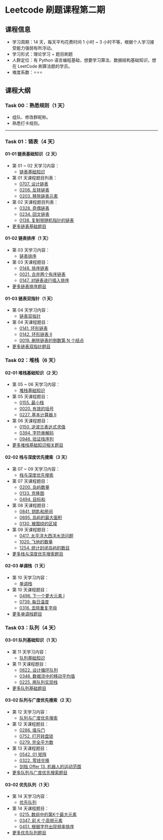 # Leetcode 刷题课程第二期

## 课程信息

- 学习周期：14 天，每天平均花费时间 1 小时 ~ 3 小时不等，根据个人学习接受能力强弱有所浮动。
- 学习形式：理论学习 + 题目刷题
- 人群定位：有 Python 语言编程基础，想要学习算法、数据结构基础知识，想在 LeetCode 刷算法题的学员。
- 难度系数：⭐⭐⭐

## 课程大纲

### Task 00：熟悉规则（1 天）

- 组队、修改群昵称。
- 熟悉打卡规则。

---

### Task 01：链表（4 天）

#### 01-01 链表基础知识（2 天）

- 第 01 ~ 02 天学习内容：
  - [链表基础知识](https://github.com/itcharge/LeetCode-Py/blob/main/Contents/02.Linked-List/01.Linked-List-Basic/01.Linked-List-Basic.md)
- 第 01 天课程题目列表：
  - [0707. 设计链表](https://leetcode-cn.com/problems/design-linked-list/)
  - [0206. 反转链表](https://leetcode-cn.com/problems/reverse-linked-list/)
  - [0203. 移除链表元素](https://leetcode-cn.com/problems/remove-linked-list-elements/)
- 第 02 天课程题目列表：
  - [0328. 奇偶链表](https://leetcode-cn.com/problems/odd-even-linked-list/)
  - [0234. 回文链表](https://leetcode-cn.com/problems/palindrome-linked-list/)
  - [0138. 复制带随机指针的链表](https://leetcode-cn.com/problems/copy-list-with-random-pointer/)
- [更多链表基础题目](https://github.com/itcharge/LeetCode-Py/blob/main/Contents/02.Linked-List/01.Linked-List-Basic/10.Linked-List-Basic-List.md)

#### 01-02 链表排序（1 天）

- 第 03 天学习内容：
  - [链表排序](https://github.com/itcharge/LeetCode-Py/blob/main/Contents/02.Linked-List/02.Linked-List-Sort/01.Linked-List-Sort.md)
- 第 03 天课程题目：
  - [0148. 排序链表](https://leetcode-cn.com/problems/sort-list/)
  - [0021. 合并两个有序链表](https://leetcode-cn.com/problems/merge-two-sorted-lists/)
  - [0147. 对链表进行插入排序](https://leetcode-cn.com/problems/insertion-sort-list/)
- [更多链表排序题目](https://github.com/itcharge/LeetCode-Py/blob/main/Contents/02.Linked-List/02.Linked-List-Sort/10.Linked-List-Sort-List.md)

#### 01-03 链表双指针（1 天）

- 第 04 天学习内容：
  - [链表双指针](https://github.com/itcharge/LeetCode-Py/blob/main/Contents/02.Linked-List/03.Linked-List-Two-Pointers/01.Linked-List-Two-Pointers.md)
- 第 04 天课程题目：
  - [0141. 环形链表](https://leetcode-cn.com/problems/linked-list-cycle/)
  - [0142. 环形链表 II](https://leetcode-cn.com/problems/linked-list-cycle-ii/)
  - [0019. 删除链表的倒数第 N 个结点](https://leetcode-cn.com/problems/remove-nth-node-from-end-of-list/)
- [更多链表双指针题目](https://github.com/itcharge/LeetCode-Py/blob/main/Contents/02.Linked-List/03.Linked-List-Two-Pointers/10.Linked-List-Two-Pointers-List.md)

### Task 02：堆栈（6 天）

#### 02-01 堆栈基础知识（2 天）

- 第 05 ~ 06 天学习内容：
  - [堆栈基础知识](https://github.com/itcharge/LeetCode-Py/blob/main/Contents/03.Stack/01.Stack-Basic/01.Stack-Basic.md)
- 第 05 天课程题目：
  - [0155. 最小栈](https://leetcode-cn.com/problems/min-stack/)
  - [0020. 有效的括号](https://leetcode-cn.com/problems/valid-parentheses/)
  - [0227. 基本计算器 II](https://leetcode-cn.com/problems/basic-calculator-ii/)
- 第 06 天课程题目：
  - [0150. 逆波兰表达式求值](https://leetcode-cn.com/problems/evaluate-reverse-polish-notation/)
  - [0394. 字符串解码](https://leetcode-cn.com/problems/decode-string/)
  - [0946. 验证栈序列](https://leetcode-cn.com/problems/validate-stack-sequences/)
- [更多堆栈基础知识相关题目](https://github.com/itcharge/LeetCode-Py/blob/main/Contents/03.Stack/01.Stack-Basic/10.Stack-Basic-List.md)

#### 02-02 栈与深度优先搜索（3 天）

- 第 07 ~ 09 天学习内容：
  - [栈与深度优先搜索](https://github.com/itcharge/LeetCode-Py/blob/main/Contents/03.Stack/02.Stack-DFS/01.Stack-DFS.md)
- 第 07 天课程题目：
  - [0200. 岛屿数量](https://leetcode-cn.com/problems/number-of-islands/)
  - [0133. 克隆图](https://leetcode-cn.com/problems/clone-graph/)
  - [0494. 目标和](https://leetcode-cn.com/problems/target-sum/)
- 第 08 天课程题目：
  - [0841. 钥匙和房间](https://leetcode-cn.com/problems/keys-and-rooms/)
  - [0695. 岛屿的最大面积](https://leetcode-cn.com/problems/max-area-of-island/)
  - [0130. 被围绕的区域](https://leetcode-cn.com/problems/surrounded-regions/)
- 第 09 天课程题目：
  - [0417. 太平洋大西洋水流问题](https://leetcode-cn.com/problems/pacific-atlantic-water-flow/)
  - [1020. 飞地的数量](https://leetcode-cn.com/problems/number-of-enclaves/)
  - [1254. 统计封闭岛屿的数目](https://leetcode-cn.com/problems/number-of-closed-islands/)
- [更多栈与深度优先搜索题目](https://github.com/itcharge/LeetCode-Py/blob/main/Contents/03.Stack/02.Stack-DFS/10.Stack-DFS-List.md)

#### 02-03 单调栈（1 天）
- 第 10 天学习内容：
  - [单调栈](https://github.com/itcharge/LeetCode-Py/blob/main/Contents/03.Stack/03.Monotone-Stack/01.Monotone-Stack.md)
- 第 10 天课程题目：
  - [0496. 下一个更大元素 I](https://leetcode-cn.com/problems/next-greater-element-i/)
  - [0739. 每日温度](https://leetcode-cn.com/problems/daily-temperatures/)
  - [0316. 去除重复字母](https://leetcode-cn.com/problems/remove-duplicate-letters/)
- [更多单调栈题目](https://github.com/itcharge/LeetCode-Py/blob/main/Contents/03.Stack/03.Monotone-Stack/10.Monotone-Stack-List.md)

### Task 03：队列（4 天）

#### 03-01 队列基础知识（1 天）

- 第 11 天学习内容：
  - [队列基础知识](https://github.com/itcharge/LeetCode-Py/blob/main/Contents/04.Queue/01.Queue-Basic/01.Queue-Basic.md)
- 第 11 天课程题目：
  - [0622. 设计循环队列](https://leetcode-cn.com/problems/design-circular-queue/)
  - [0346. 数据流中的移动平均值](https://leetcode-cn.com/problems/moving-average-from-data-stream/)
  - [0225. 用队列实现栈](https://leetcode-cn.com/problems/implement-stack-using-queues/)
- [更多队列基础题目](https://github.com/itcharge/LeetCode-Py/blob/main/Contents/04.Queue/01.Queue-Basic/10.Queue-Basic-List.md)

#### 03-02 队列与广度优先搜索（2 天）

- 第 12 天学习内容：
  - [队列与广度优先搜索](https://github.com/itcharge/LeetCode-Py/blob/main/Contents/04.Queue/02.Queue-BFS/01.Queue-BFS.md)
- 第 12 天课程题目：
  - [0286. 墙与门](https://leetcode-cn.com/problems/walls-and-gates/)
  - [0752. 打开转盘锁](https://leetcode-cn.com/problems/open-the-lock/)
  - [0279. 完全平方数](https://leetcode-cn.com/problems/perfect-squares/)
- 第 13 天课程题目：
  - [0542. 01 矩阵](https://leetcode-cn.com/problems/01-matrix/)
  - [0322. 零钱兑换](https://leetcode-cn.com/problems/coin-change/)
  - [剑指 Offer 13. 机器人的运动范围](https://leetcode-cn.com/problems/ji-qi-ren-de-yun-dong-fan-wei-lcof/)
- [更多队列与广度优先搜索题目](https://github.com/itcharge/LeetCode-Py/blob/main/Contents/04.Queue/02.Queue-BFS/10.Queue-BFS-List.md)

#### 03-02 优先队列（1 天）

- 第 14 天学习内容：
  - [优先队列](https://github.com/itcharge/LeetCode-Py/blob/main/Contents/04.Queue/03.Priority-Queue/01.Priority-Queue.md)
- 第 14 天课程题目：
  - [0215. 数组中的第K个最大元素](https://leetcode-cn.com/problems/kth-largest-element-in-an-array/)
  - [0347. 前 K 个高频元素](https://leetcode-cn.com/problems/top-k-frequent-elements/)
  - [0451. 根据字符出现频率排序](https://leetcode-cn.com/problems/sort-characters-by-frequency/)
- [更多优先队列题目](https://github.com/itcharge/LeetCode-Py/blob/main/Contents/04.Queue/03.Priority-Queue/10.Priority-Queue-List.md)